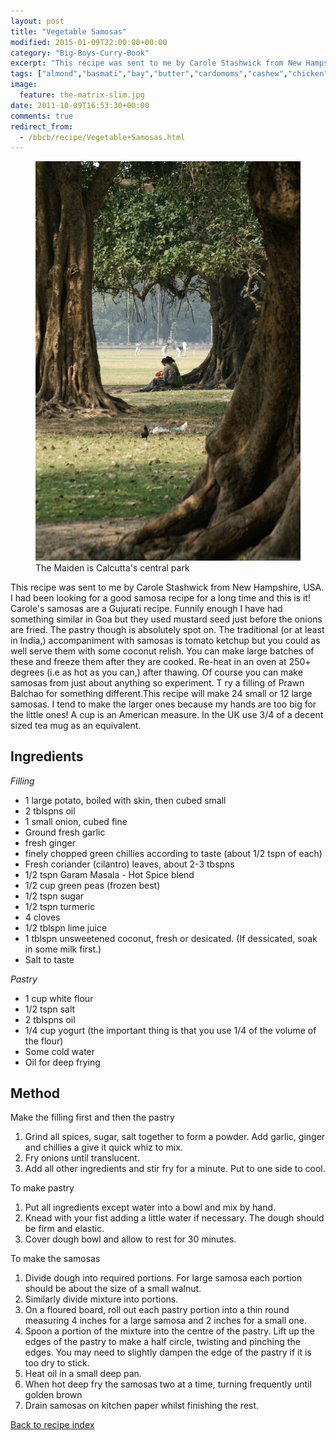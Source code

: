 ```yaml
---
layout: post
title: "Vegetable Samosas"
modified: 2015-01-09T22:00:00+00:00
category: "Big-Boys-Curry-Book"
excerpt: "This recipe was sent to me by Carole Stashwick from New Hampshire, USA. I had"
tags: ["almond","basmati","bay","butter","cardomoms","cashew","chicken","cinnamon","cloves","cumin","ghee","lamb","mace","nuts","pepper","rice","saffron","turmeric"]
image:
  feature: the-matrix-slim.jpg
date: 2011-10-09T16:53:30+00:00
comments: true
redirect_from: 
  - /bbcb/recipe/Vegetable+Samosas.html
---
```


<figure>
	<a href="/images/bbcb/pict1445.jpg" alt="Maiden, Calcutta, India" title="Maiden, Calcutta, India &#169; Ashley Kitson 12/09/2011"><img src="/images/bbcb/pict1445.jpg"/></a>
	<figcaption>The Maiden is Calcutta's central park</figcaption>
</figure>

This recipe was sent to me by Carole Stashwick from New Hampshire, USA. I had been 
looking for a good samosa recipe for a long time and this is it! Carole's 
samosas are a Gujurati recipe. Funnily enough I have had something similar in 
Goa but they used mustard seed just before the onions are fried. The pastry 
though is absolutely spot on. The traditional (or at least in India,) 
accompaniment with samosas is tomato ketchup but you could as well serve them 
with some coconut relish. You can make large batches of these and freeze them 
after they are cooked. Re-heat in an oven at 250+ degrees (i.e as hot as you can,) 
after thawing. Of course you can make samosas from just about anything so experiment. T
ry a filling of Prawn Balchao for something different.This recipe will make 24 
small or 12 large samosas. I tend to make the larger ones because my hands are 
too big for the little ones! A cup is an American measure. In the UK use 3/4 of 
a decent sized tea mug as an equivalent.
        
## Ingredients
        
<p><em>Filling</em></p>
<ul>
    <li>1 large potato, boiled with skin, then cubed small</li>
    <li>2 tblspns oil</li>
    <li>1 small onion, cubed fine</li>
    <li>Ground fresh garlic</li>
    <li>fresh ginger</li>
    <li>finely chopped green chillies according to taste (about 1/2 tspn of  each)</li>
    <li>Fresh coriander (cilantro) leaves, about 2-3 tbspns</li>
    <li>1/2 tspn Garam Masala - Hot Spice blend</li>
    <li>1/2 cup green peas (frozen best)</li>
    <li>1/2 tspn sugar </li>
    <li>1/2 tspn turmeric</li>
    <li>4 cloves</li>
    <li>1/2 tblspn lime juice </li>
    <li>1 tblspn unsweetened coconut, fresh or desicated. (If  dessicated, soak in some milk first.)</li>
    <li>Salt to taste</li>
</ul>
<p><em>Pastry</em></p>
<ul>
    <li>1 cup white flour</li>
    <li>1/2 tspn salt</li>
    <li>2 tblspns oil</li>
    <li>1/4 cup yogurt (the important thing is that you use 1/4 of the volume of the flour)</li>
    <li>Some cold water</li>
    <li>Oil for deep frying</li>
</ul>
        
## Method

<p>Make the filling first and then the pastry</p>  
<ol>
    <li>Grind all spices, sugar, salt together to form a powder. Add garlic,  ginger and chillies a give it quick whiz to mix.</li>
    <li>Fry onions until translucent.</li>
    <li>Add all other ingredients and stir fry for a minute. Put to one side to cool.</li>
</ol> 
<p>To make pastry</p>
<ol>
    <li>Put all ingredients except water into a bowl and mix by  hand. </li>
    <li>Knead with your fist adding a little water if necessary. The dough should be firm and  elastic.</li>
    <li>Cover dough bowl and allow to rest for 30 minutes.</li>
</ol>
<p>To make the samosas</p>
<ol>
    <li>Divide dough into required portions. For large samosa each portion  should be about the size of a small walnut.</li>
    <li>Similarly divide mixture into portions.</li>
    <li>On a floured board, roll out each pastry portion into a thin round measuring 4 inches  for a large samosa and 2 inches for a small one.</li>
    <li>Spoon a portion of the mixture into the centre of the pastry. Lift up the edges of the  pastry to make a half circle, twisting and pinching the edges. You may need to slightly  dampen the edge of the pastry if it is too dry to stick.</li>
    <li>Heat oil in a small deep pan. </li>
    <li>When hot deep fry the samosas two at a time, turning frequently until golden brown</li>
    <li>Drain samosas on kitchen paper whilst finishing the rest.</li>
</ol>   

<a href="/bbcb">Back to recipe index</a>      
